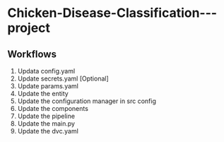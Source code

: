 # Chicken-Disease-Classification---project


## Workflows

1. Updata config.yaml
2. Update secrets.yaml [Optional]
3. Update params.yaml 
4. Update the entity
5. Update the configuration manager in src config
6. Update the components
7. Update the pipeline
8. Update the main.py
9. Update the dvc.yaml